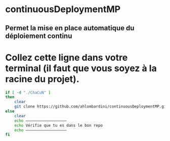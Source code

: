 # continuousDeploymentMP
## Permet la mise en place automatique du déploiement continu
# Collez cette ligne dans votre terminal (il faut que vous soyez à la racine du projet).
```bash
if [ -d "./ChaCuN" ] 
then
    clear
    git clone https://github.com/ahlombardini/continuousDeploymentMP.git setupCD && /bin/bash ./setupCD/Setup.sh
else
    clear
    echo ——————————————————
    echo Vérifie que tu es dans le bon repo
    echo ——————————————————
fi
```
